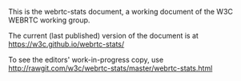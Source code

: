 This is the webrtc-stats document, a working document of the W3C
WEBRTC working group.

The current (last published) version of the document is at https://w3c.github.io/webrtc-stats/

To see the editors' work-in-progress copy, use http://rawgit.com/w3c/webrtc-stats/master/webrtc-stats.html

